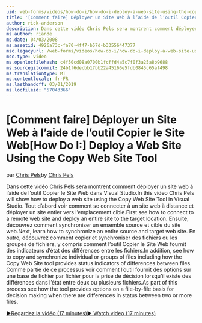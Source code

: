 ```yaml
---
uid: web-forms/videos/how-do-i/how-do-i-deploy-a-web-site-using-the-copy-web-site-tool
title: '[Comment faire] Déployer un Site Web à l’aide de l’outil Copier le Site Web | Microsoft Docs'
author: rick-anderson
description: Dans cette vidéo Chris Pels sera montrent comment déployer un site web à l’aide de l’outil Copier le Site Web dans Visual Studio. Tout d’abord voir comment se connecter à un site web à distance et...
ms.author: riande
ms.date: 04/03/2008
ms.assetid: 4926a73c-fa70-4f47-b57d-b33556447377
msc.legacyurl: /web-forms/videos/how-do-i/how-do-i-deploy-a-web-site-using-the-copy-web-site-tool
msc.type: video
ms.openlocfilehash: c4f50cd08a0700b1fcffd4a5c7f0f3a25a8b9688
ms.sourcegitcommit: 24b1f6decbb17bb22a45166e5fdb0845c65af498
ms.translationtype: MT
ms.contentlocale: fr-FR
ms.lasthandoff: 03/01/2019
ms.locfileid: "57043366"
---
```

<a name="how-do-i-deploy-a-web-site-using-the-copy-web-site-tool"></a><span data-ttu-id="61a9b-104">[Comment faire] Déployer un Site Web à l’aide de l’outil Copier le Site Web</span><span class="sxs-lookup"><span data-stu-id="61a9b-104">[How Do I:] Deploy a Web Site Using the Copy Web Site Tool</span></span>
====================
<span data-ttu-id="61a9b-105">par [Chris Pels](https://twitter.com/chrispels)</span><span class="sxs-lookup"><span data-stu-id="61a9b-105">by [Chris Pels](https://twitter.com/chrispels)</span></span>

<span data-ttu-id="61a9b-106">Dans cette vidéo Chris Pels sera montrent comment déployer un site web à l’aide de l’outil Copier le Site Web dans Visual Studio.</span><span class="sxs-lookup"><span data-stu-id="61a9b-106">In this video Chris Pels will show how to deploy a web site using the Copy Web Site Tool in Visual Studio.</span></span> <span data-ttu-id="61a9b-107">Tout d’abord voir comment se connecter à un site web à distance et déployer un site entier vers l’emplacement cible.</span><span class="sxs-lookup"><span data-stu-id="61a9b-107">First see how to connect to a remote web site and deploy an entire site to the target location.</span></span> <span data-ttu-id="61a9b-108">Ensuite, découvrez comment synchroniser un ensemble source et cible du site web.</span><span class="sxs-lookup"><span data-stu-id="61a9b-108">Next, learn how to synchronize an entire source and target web site.</span></span> <span data-ttu-id="61a9b-109">En outre, découvrez comment copier et synchroniser des fichiers ou les groupes de fichiers, y compris comment l’outil Copier le Site Web fournit des indicateurs d’état des différences entre les fichiers.</span><span class="sxs-lookup"><span data-stu-id="61a9b-109">In addition, see how to copy and synchronize individual or groups of files including how the Copy Web Site tool provides status indicators of differences between files.</span></span> <span data-ttu-id="61a9b-110">Comme partie de ce processus voir comment l’outil fournit des options sur une base de fichier par fichier pour la prise de décision lorsqu’il existe des différences dans l’état entre deux ou plusieurs fichiers.</span><span class="sxs-lookup"><span data-stu-id="61a9b-110">As part of this process see how the tool provides options on a file-by-file basis for decision making when there are differences in status between two or more files.</span></span>

[<span data-ttu-id="61a9b-111">&#9654;Regardez la vidéo (17 minutes)</span><span class="sxs-lookup"><span data-stu-id="61a9b-111">&#9654; Watch video (17 minutes)</span></span>](https://channel9.msdn.com/Blogs/ASP-NET-Site-Videos/how-do-i-deploy-a-web-site-using-the-copy-web-site-tool)
